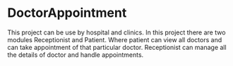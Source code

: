 # DoctorAppointment
This project can be use by hospital and clinics. In this project there are two modules Receptionist and Patient. Where patient can view all doctors and can take appointment of that particular doctor. Receptionist can manage all the details of doctor and handle appointments.
